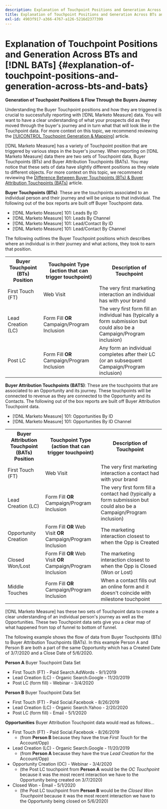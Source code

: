 ```yaml
---
description: Explanation of Touchpoint Positions and Generation Across BTs and BATs - [!DNL Marketo Measure] - Product Documentation
title: Explanation of Touchpoint Positions and Generation Across BTs and [!DNL BATs]
exl-id: 4903f917-a366-4767-a126-5216d2377399
---
```

# Explanation of Touchpoint Positions and Generation Across BTs and [!DNL BATs] {#explanation-of-touchpoint-positions-and-generation-across-bts-and-bats}

**Generation of Touchpoint Positions & Flow Through the Buyers Journey**

Understanding the Buyer Touchpoint positions and how they are triggered is crucial to successfully reporting with [!DNL Marketo Measure] data. You will want to have a clear understanding of what your prospects did as they moved through the buyer's journey and in turn what that will look like in the Touchpoint data. For more context on this topic, we recommend reviewing the [[!UICONTROL Touchpoint Generation & Mapping]](/help/configuration-and-setup/getting-started-with-marketo-measure/touchpoint-generation-and-mapping.md) article.

[!DNL Marketo Measure] has a variety of Touchpoint position that are triggered by various steps in the buyer's journey. When reporting on [!DNL Marketo Measure] data there are two sets of Touchpoint data, Buyer Touchpoints (BTs) and Buyer Attribution Touchpoints (BATs). You may notice that these sets of data have slightly different positions as they relate to different objects. For more context on this topic, we recommend reviewing the [Difference Between Buyer Touchpoints (BTs) & Buyer Attribution Touchpoints (BATs)](/help/configuration-and-setup/getting-started-with-marketo-measure/difference-between-buyer-touchpoints-and-buyer-attribution-touchpoints.md) article.

**Buyer Touchpoints (BTs)**: These are the touchpoints associated to an individual person and their journey and will be unique to that individual. The following out of the box reports are built off Buyer Touchpoint data.

* [!DNL Marketo Measure] 101: Leads By ID
* [!DNL Marketo Measure] 101: Leads By Channel
* [!DNL Marketo Measure] 101: Lead/Contact By ID
* [!DNL Marketo Measure] 101: Lead/Contact By Channel

The following outlines the Buyer Touchpoint positions which describes where an individual is in their journey and what actions, they took to earn that position.

<table> 
 <tbody>
  <tr>
   <th>Buyer Touchpoint (BTs) Position</th> 
   <th>Touchpoint Type (action that can trigger touchpoint)</th> 
   <th>Description of Touchpoint</th> 
  </tr>
  <tr>
   <td>First Touch (FT)</td> 
   <td>Web Visit</td> 
   <td>The very first marketing interaction an individual has with your brand</td> 
  </tr>
  <tr>
   <td>Lead Creation (LC)</td> 
   <td>Form Fill <strong>OR</strong> Campaign/Program Inclusion</td> 
   <td>The very first form fill an individual has (typically a form submission but could also be a Campaign/Program inclusion)</td> 
  </tr>
  <tr>
   <td>Post LC</td> 
   <td>Form Fill <strong>OR</strong> Campaign/Program Inclusion</td> 
   <td>Any form an individual completes after their LC (or an subsequent Campaign/Program inclusion)</td> 
  </tr>
 </tbody>
</table>

**Buyer Attribution Touchpoints (BATS)**: These are the touchpoints that are associated to an Opportunity and its journey. These touchpoints will be connected to revenue as they are connected to the Opportunity and its Contacts. The following out of the box reports are built off Buyer Attribution Touchpoint data.

* [!DNL Marketo Measure] 101: Opportunities By ID
* [!DNL Marketo Measure] 101: Opportunities By ID Channel

<table> 
 <tbody>
  <tr>
   <th>Buyer Attribution Touchpoint (BATs) Position</th> 
   <th>Touchpoint Type (action that can trigger touchpoint)</th> 
   <th>Description of Touchpoint</th> 
  </tr>
  <tr>
   <td>First Touch (FT)</td> 
   <td>Web Visit</td> 
   <td>The very first marketing interaction a contact had with your brand</td> 
  </tr>
  <tr>
   <td>Lead Creation (LC)</td> 
   <td>Form Fill <strong>OR</strong> Campaign/Program Inclusion</td> 
   <td>The very first form fill a contact had (typically a form submission but could also be a Campaign/Program inclusion)</td> 
  </tr>
  <tr>
   <td>Opportunity Creation</td> 
   <td>Form Fill <strong>OR</strong> Web Visit <strong>OR</strong> Campaign/Program Inclusion</td> 
   <td>The marketing interaction closest to when the Opp is Created</td> 
  </tr> 
  <tr>
   <td>Closed Won/Lost</td> 
   <td>Form Fill <strong>OR</strong> Web Visit <strong>OR</strong> Campaign/Program Inclusion</td> 
   <td>The marketing interaction closest to when the Opp is Closed (Won or Lost)</td> 
  </tr>
  <tr>
   <td>Middle Touches</td> 
   <td>Form Fill <strong>OR</strong> Campaign/Program Inclusion</td> 
   <td>When a contact fills out an online form and it doesn't coincide with milestone touchpoint</td> 
  </tr>
 </tbody>
</table>

[!DNL Marketo Measure] has these two sets of Touchpoint data to create a clear understanding of an individual person's journey as well as the Opportunities. These two Touchpoint data sets give you a clear map of what happened from top of funnel to bottom of funnel.

The following example shows the flow of data from Buyer Touchpoints (BTs) to Buyer Attribution Touchpoints (BATs). In this example Person A and Person B are both a part of the same Opportunity which has a Created Date of 3/7/2020 and a Close Date of 5/6/2020.

**Person A** Buyer Touchpoint Data Set

* First Touch (FT) - Paid Search.AdWords - 9/1/2019
* Lead Creation (LC) - Organic Search.Google - 11/20/2019
* Post LC (form fill) - Webinar - 3/4/2020

**Person B** Buyer Touchpoint Data Set

* First Touch (FT) - Paid Social.Facebook - 8/26/2019
* Lead Creation (LC) - Organic Search.Yahoo - 2/20/2020
* Post LC (form fill) - Email - 5/1/2020

**Opportunities** Buyer Attribution Touchpoint data would read as follows…

* First Touch (FT) - Paid Social.Facebook - 8/26/2019
   * (from **Person B** because they have the true _First Touch_ for the Account/Opp)
* Lead Creation (LC) - Organic Search.Google - 11/20/2019
   * (from **Person A** because they have the true _Lead Creation_ for the Account/Opp)
* Opportunity Creation (OC) - Webinar - 3/4/2020
   * (the Post LC touchpoint from **Person A** would be the _OC Touchpoint_ because it was the most recent interaction we have to the Opportunity being created on 3/7/2020)
* Closed Won - Email - 5/1/2020
   * (the Post LC touchpoint from **Person B** would be the _Closed Won Touchpoint_ because it was the most recent interaction we have to the Opportunity being closed on 5/6/2020)
